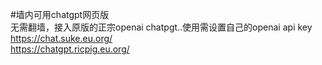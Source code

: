 #墙内可用chatgpt网页版  
无需翻墙，接入原版的正宗openai chatpgt..使用需设置自己的openai api key  
https://chat.suke.eu.org/  
https://chatgpt.ricpig.eu.org/
